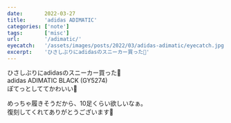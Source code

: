 ```yaml
---
date:       2022-03-27
title:      'adidas ADIMATIC'
categories: ['note']
tags:       ['misc']
url:        '/adimatic/'
eyecatch:   '/assets/images/posts/2022/03/adidas-adimatic/eyecatch.jpg'
excerpt:    'ひさしぶりにadidasのスニーカー買った🖤'
---
```


ひさしぶりにadidasのスニーカー買った🖤  
adidas ADIMATIC BLACK (GY5274)  
ぽてっとしててかわいい🥰

めっちゃ履きそうだから、10足くらい欲しいなぁ。  
復刻してくれてありがとうございます🙏
